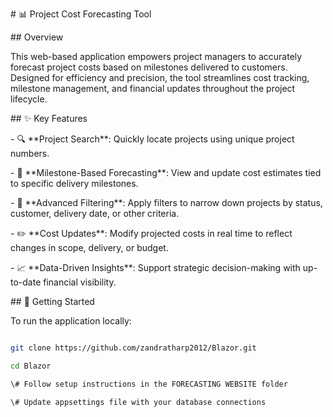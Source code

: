 \# 📊 Project Cost Forecasting Tool



\## Overview

This web-based application empowers project managers to accurately forecast project costs based on milestones delivered to customers. Designed for efficiency and precision, the tool streamlines cost tracking, milestone management, and financial updates throughout the project lifecycle.



\## ✨ Key Features

\- 🔍 \*\*Project Search\*\*: Quickly locate projects using unique project numbers.

\- 🧮 \*\*Milestone-Based Forecasting\*\*: View and update cost estimates tied to specific delivery milestones.

\- 🎯 \*\*Advanced Filtering\*\*: Apply filters to narrow down projects by status, customer, delivery date, or other criteria.

\- ✏️ \*\*Cost Updates\*\*: Modify projected costs in real time to reflect changes in scope, delivery, or budget.

\- 📈 \*\*Data-Driven Insights\*\*: Support strategic decision-making with up-to-date financial visibility.



\## 🚀 Getting Started

To run the application locally:

```bash

git clone https://github.com/zandratharp2012/Blazor.git

cd Blazor

\# Follow setup instructions in the FORECASTING WEBSITE folder

\# Update appsettings file with your database connections

